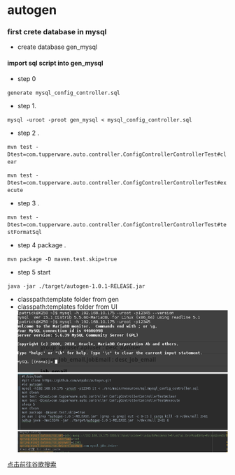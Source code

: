 # autogen
### first crete database in mysql 
* create database gen_mysql
#### import sql script into gen_mysql
* step 0 

`generate mysql_config_controller.sql`
* step 1. 

`mysql -uroot -proot gen_mysql < mysql_config_controller.sql
`

* step 2 .

`mvn test -Dtest=com.tupperware.auto.controller.ConfigControllerControllerTest#clear`  

`mvn test -Dtest=com.tupperware.auto.controller.ConfigControllerControllerTest#execute`  


* step 3 .

`mvn test -Dtest=com.tupperware.auto.controller.ConfigControllerControllerTest#testFormatSql`  

* step 4 package .

`mvn package -D maven.test.skip=true`

* step 5 start

`java -jar ./target/autogen-1.0.1-RELEASE.jar `

* classpath:template folder from gen
* classpath:templates folder from UI
![Image text](images/snapshot4.png)
![Image text](images/snapshot5.png)
![Image text](images/snapshot6.png)

[点击前往谷歌搜索](https://www.google.com.hk/)
 
